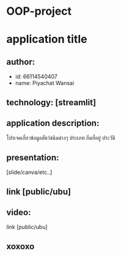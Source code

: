 # OOP-project
# application title
## author: 
  * id: 66114540407
  * name: Piyachat Wansai
## technology: [streamlit]
## application description:
โปรเจคเกี่ยวข้อมูลสัตว์ชนิดต่างๆ ประเภท ถิ่นที่อยู่ ประวัติ

## presentation: 
[slide/canva/etc..] 
## link [public/ubu]
## video: 
link [public/ubu]
## xoxoxo
